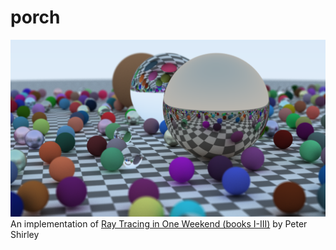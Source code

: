# porch
<img src="out/rtweekend1.w1200s500b50.png"> <br>
An implementation of [Ray Tracing in One Weekend (books I-III)](https://raytracing.github.io/) by Peter Shirley 